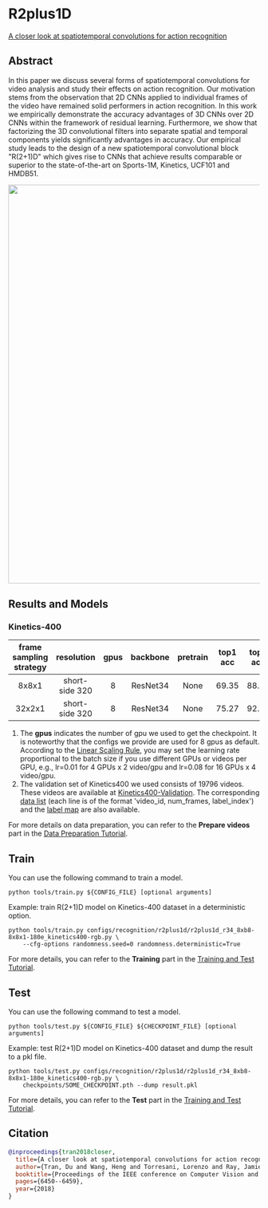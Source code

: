 # R2plus1D

[A closer look at spatiotemporal convolutions for action recognition](https://openaccess.thecvf.com/content_cvpr_2018/html/Tran_A_Closer_Look_CVPR_2018_paper.html)

<!-- [ALGORITHM] -->

## Abstract

<!-- [ABSTRACT] -->

In this paper we discuss several forms of spatiotemporal convolutions for video analysis and study their effects on action recognition. Our motivation stems from the observation that 2D CNNs applied to individual frames of the video have remained solid performers in action recognition. In this work we empirically demonstrate the accuracy advantages of 3D CNNs over 2D CNNs within the framework of residual learning. Furthermore, we show that factorizing the 3D convolutional filters into separate spatial and temporal components yields significantly advantages in accuracy. Our empirical study leads to the design of a new spatiotemporal convolutional block "R(2+1)D" which gives rise to CNNs that achieve results comparable or superior to the state-of-the-art on Sports-1M, Kinetics, UCF101 and HMDB51.

<!-- [IMAGE] -->

<div align=center>
<img src="https://user-images.githubusercontent.com/34324155/143043885-3d00413c-b556-445e-9673-f5805c08c195.png" width="800"/>
</div>

## Results and Models

### Kinetics-400

| frame sampling strategy |   resolution   | gpus | backbone | pretrain | top1 acc | top5 acc | testing protocol  | inference time(video/s) | gpu_mem(M) |           config            |           ckpt            |            log            |
| :---------------------: | :------------: | :--: | :------: | :------: | :------: | :------: | :---------------: | :---------------------: | :--------: | :-------------------------: | :-----------------------: | :-----------------------: |
|          8x8x1          | short-side 320 |  8   | ResNet34 |   None   |  69.35   |  88.32   | 10 clips x 3 crop |            x            |    5036    | [config](/configs/recognition/r2plus1d/r2plus1d_r34_8xb8-8x8x1-180e_kinetics400-rgb.py) | [ckpt](https://download.openmmlab.com/mmaction/v１.0/recognition/r2plus1d/r2plus1d_r34_8xb8-8x8x1-180e_kinetics400-rgb/r2plus1d_r34_8xb8-8x8x1-180e_kinetics400-rgb_20220812-47cfe041.pth) | [log](https://download.openmmlab.com/mmaction/v1.0/recognition/r2plus1d/r2plus1d_r34_8xb8-8x8x1-180e_kinetics400-rgb/r2plus1d_r34_8xb8-8x8x1-180e_kinetics400-rgb.log) |
|         32x2x1          | short-side 320 |  8   | ResNet34 |   None   |  75.27   |  92.03   | 10 clips x 3 crop |            x            |   17006    | [config](/configs/recognition/r2plus1d/r2plus1d_r34_8xb8-32x2x1-180e_kinetics400-rgb.py) | [ckpt](https://download.openmmlab.com/mmaction/v2.0/recognition/r2plus1d/r2plus1d_r34_8xb8-32x2x1-180e_kinetics400-rgb/r2plus1d_r34_8xb8-32x2x1-180e_kinetics400-rgb_20220812-4270588c.pth) | [log](https://download.openmmlab.com/mmaction/v1.0/recognition/r2plus1d/r2plus1d_r34_8xb8-32x2x1-180e_kinetics400-rgb/r2plus1d_r34_8xb8-32x2x1-180e_kinetics400-rgb.log) |

1. The **gpus** indicates the number of gpu we used to get the checkpoint. It is noteworthy that the configs we provide are used for 8 gpus as default.
   According to the [Linear Scaling Rule](https://arxiv.org/abs/1706.02677), you may set the learning rate proportional to the batch size if you use different GPUs or videos per GPU,
   e.g., lr=0.01 for 4 GPUs x 2 video/gpu and lr=0.08 for 16 GPUs x 4 video/gpu.
2. The validation set of Kinetics400 we used consists of 19796 videos. These videos are available at [Kinetics400-Validation](https://mycuhk-my.sharepoint.com/:u:/g/personal/1155136485_link_cuhk_edu_hk/EbXw2WX94J1Hunyt3MWNDJUBz-nHvQYhO9pvKqm6g39PMA?e=a9QldB). The corresponding [data list](https://download.openmmlab.com/mmaction/dataset/k400_val/kinetics_val_list.txt) (each line is of the format 'video_id, num_frames, label_index') and the [label map](https://download.openmmlab.com/mmaction/dataset/k400_val/kinetics_class2ind.txt) are also available.

For more details on data preparation, you can refer to the **Prepare videos** part in the [Data Preparation Tutorial](/docs/en/user_guides/2_data_prepare.md).

## Train

You can use the following command to train a model.

```shell
python tools/train.py ${CONFIG_FILE} [optional arguments]
```

Example: train R(2+1)D model on Kinetics-400 dataset in a deterministic option.

```shell
python tools/train.py configs/recognition/r2plus1d/r2plus1d_r34_8xb8-8x8x1-180e_kinetics400-rgb.py \
    --cfg-options randomness.seed=0 randomness.deterministic=True
```

For more details, you can refer to the **Training** part in the [Training and Test Tutorial](/docs/en/user_guides/4_train_test.md).

## Test

You can use the following command to test a model.

```shell
python tools/test.py ${CONFIG_FILE} ${CHECKPOINT_FILE} [optional arguments]
```

Example: test R(2+1)D model on Kinetics-400 dataset and dump the result to a pkl file.

```shell
python tools/test.py configs/recognition/r2plus1d/r2plus1d_r34_8xb8-8x8x1-180e_kinetics400-rgb.py \
    checkpoints/SOME_CHECKPOINT.pth --dump result.pkl
```

For more details, you can refer to the **Test** part in the [Training and Test Tutorial](/docs/en/user_guides/4_train_test.md).

## Citation

```BibTeX
@inproceedings{tran2018closer,
  title={A closer look at spatiotemporal convolutions for action recognition},
  author={Tran, Du and Wang, Heng and Torresani, Lorenzo and Ray, Jamie and LeCun, Yann and Paluri, Manohar},
  booktitle={Proceedings of the IEEE conference on Computer Vision and Pattern Recognition},
  pages={6450--6459},
  year={2018}
}
```

